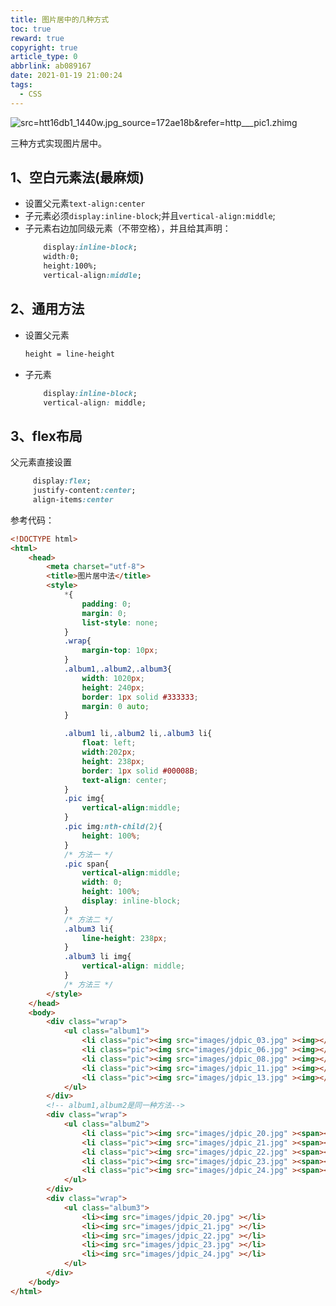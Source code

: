 ```yaml
---
title: 图片居中的几种方式
toc: true
reward: true
copyright: true
article_type: 0
abbrlink: ab089167
date: 2021-01-19 21:00:24
tags:
  - CSS
---
```


![src=htt16db1_1440w.jpg_source=172ae18b&refer=http___pic1.zhimg](https://cdn.jsdelivr.net/gh/Anyway521/blogpic2@main/image/src=htt16db1_1440w.jpg_source=172ae18b&refer=http___pic1.zhimg.jpg)

三种方式实现图片居中。
<!-- more -->

## 1、空白元素法(最麻烦)
- 设置父元素`text-align:center`
- 子元素必须`display:inline-block`;并且`vertical-align:middle`;
- 子元素右边加同级元素（不带空格），并且给其声明：
    ``` css
        display:inline-block;
        width:0;
        height:100%;
        vertical-align:middle;
    ```
## 2、通用方法
- 设置父元素
  ``` css
  height = line-height
  ```
- 子元素
   ``` css
       display:inline-block;
       vertical-align: middle;
   ```
## 3、flex布局
父元素直接设置
``` css
     display:flex;
     justify-content:center;
     align-items:center
```
参考代码：

``` html
<!DOCTYPE html>
<html>
	<head>
		<meta charset="utf-8">
		<title>图片居中法</title>
		<style>
			*{
				padding: 0;
				margin: 0;
				list-style: none;
			}
			.wrap{
				margin-top: 10px;
			}
			.album1,.album2,.album3{
				width: 1020px;
				height: 240px;
				border: 1px solid #333333;
				margin: 0 auto;
			}

			.album1 li,.album2 li,.album3 li{
				float: left;
				width:202px;
				height: 238px;
				border: 1px solid #00008B;
				text-align: center;
			}
			.pic img{
				vertical-align:middle;
			}
			.pic img:nth-child(2){
				height: 100%;
			}
            /* 方法一 */
			.pic span{
				vertical-align:middle;
				width: 0;
				height: 100%;
				display: inline-block;
			}
            /* 方法二 */
			.album3 li{
				line-height: 238px;
			}
			.album3 li img{
				vertical-align: middle;
			}
			/* 方法三 */
		</style>
	</head>
	<body>
		<div class="wrap">
			<ul class="album1">
				<li class="pic"><img src="images/jdpic_03.jpg" ><img></li>
				<li class="pic"><img src="images/jdpic_06.jpg" ><img></li>
				<li class="pic"><img src="images/jdpic_08.jpg" ><img></li>
				<li class="pic"><img src="images/jdpic_11.jpg" ><img></li>
				<li class="pic"><img src="images/jdpic_13.jpg" ><img></li>
			</ul>
		</div>
		<!-- album1,album2是同一种方法-->
		<div class="wrap">	
			<ul class="album2">
				<li class="pic"><img src="images/jdpic_20.jpg" ><span></li>
				<li class="pic"><img src="images/jdpic_21.jpg" ><span></li>
				<li class="pic"><img src="images/jdpic_22.jpg" ><span></li>
				<li class="pic"><img src="images/jdpic_23.jpg" ><span></li>
				<li class="pic"><img src="images/jdpic_24.jpg" ><span></li>
			</ul>
		</div>
		<div class="wrap">
			<ul class="album3">
				<li><img src="images/jdpic_20.jpg" ></li>
				<li><img src="images/jdpic_21.jpg" ></li>
				<li><img src="images/jdpic_22.jpg" ></li>
				<li><img src="images/jdpic_23.jpg" ></li>
				<li><img src="images/jdpic_24.jpg" ></li>
			</ul>
		</div>
	</body>
</html>

```